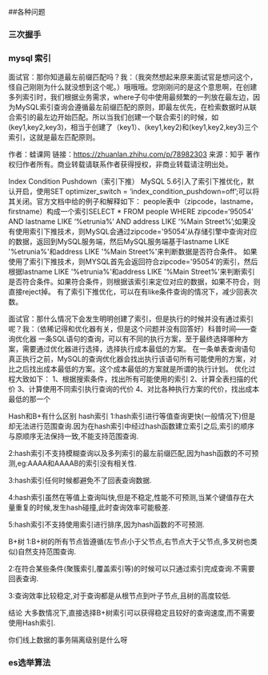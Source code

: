 ##各种问题



### 三次握手

### mysql 索引

面试官：那你知道最左前缀匹配吗？我：（我突然想起来原来面试官是想问这个，怪自己刚刚为什么就没想到这个呢。）哦哦哦。您刚刚问的是这个意思啊，在创建多列索引时，我们根据业务需求，where子句中使用最频繁的一列放在最左边，因为MySQL索引查询会遵循最左前缀匹配的原则，即最左优先，在检索数据时从联合索引的最左边开始匹配。所以当我们创建一个联合索引的时候，如(key1,key2,key3)，相当于创建了（key1）、(key1,key2)和(key1,key2,key3)三个索引，这就是最左匹配原则。


作者：蛙课网
链接：https://zhuanlan.zhihu.com/p/78982303
来源：知乎
著作权归作者所有。商业转载请联系作者获得授权，非商业转载请注明出处。

Index Condition Pushdown（索引下推） MySQL 5.6引入了索引下推优化，默认开启，使用SET optimizer_switch = ‘index_condition_pushdown=off’;可以将其关闭。官方文档中给的例子和解释如下： people表中（zipcode，lastname，firstname）构成一个索引SELECT * FROM people WHERE zipcode=‘95054’ AND lastname LIKE ‘%etrunia%’ AND address LIKE ‘%Main Street%’;如果没有使用索引下推技术，则MySQL会通过zipcode='95054’从存储引擎中查询对应的数据，返回到MySQL服务端，然后MySQL服务端基于lastname LIKE '%etrunia%'和address LIKE '%Main Street%'来判断数据是否符合条件。 如果使用了索引下推技术，则MYSQL首先会返回符合zipcode='95054’的索引，然后根据lastname LIKE '%etrunia%'和address LIKE '%Main Street%'来判断索引是否符合条件。如果符合条件，则根据该索引来定位对应的数据，如果不符合，则直接reject掉。 有了索引下推优化，可以在有like条件查询的情况下，减少回表次数。


面试官：那什么情况下会发生明明创建了索引，但是执行的时候并没有通过索引呢？我：（依稀记得和优化器有关，但是这个问题并没有回答好）科普时间——查询优化器 一条SQL语句的查询，可以有不同的执行方案，至于最终选择哪种方案，需要通过优化器进行选择，选择执行成本最低的方案。 在一条单表查询语句真正执行之前，MySQL的查询优化器会找出执行该语句所有可能使用的方案，对比之后找出成本最低的方案。这个成本最低的方案就是所谓的执行计划。 优化过程大致如下： 1、根据搜索条件，找出所有可能使用的索引 2、计算全表扫描的代价 3、计算使用不同索引执行查询的代价 4、对比各种执行方案的代价，找出成本最低的那一个

Hash和B+有什么区别
hash索引
1:hash索引进行等值查询更快(一般情况下)但是却无法进行范围查询.因为在hash索引中经过hash函数建立索引之后,索引的顺序与原顺序无法保持一致,不能支持范围查询.

2:hash索引不支持模糊查询以及多列索引的最左前缀匹配,因为hash函数的不可预测,eg:AAAA和AAAAB的索引没有相关性.

3:hash索引任何时候都避免不了回表查询数据.

4:hash索引虽然在等值上查询叫快,但是不稳定,性能不可预测,当某个键值存在大量重复的时候,发生hash碰撞,此时查询效率可能极差.

5:hash索引不支持使用索引进行排序,因为hash函数的不可预测.

B+树
1:B+树的所有节点皆遵循(左节点小于父节点,右节点大于父节点,多叉树也类似)自然支持范围查询.

2:在符合某些条件(聚簇索引,覆盖索引等)的时候可以只通过索引完成查询.不需要回表查询.

3:查询效率比较稳定,对于查询都是从根节点到叶子节点,且树的高度较低.

结论
大多数情况下,直接选择B+树索引可以获得稳定且较好的查询速度,而不需要使用Hash索引.

你们线上数据的事务隔离级别是什么呀

### es选举算法